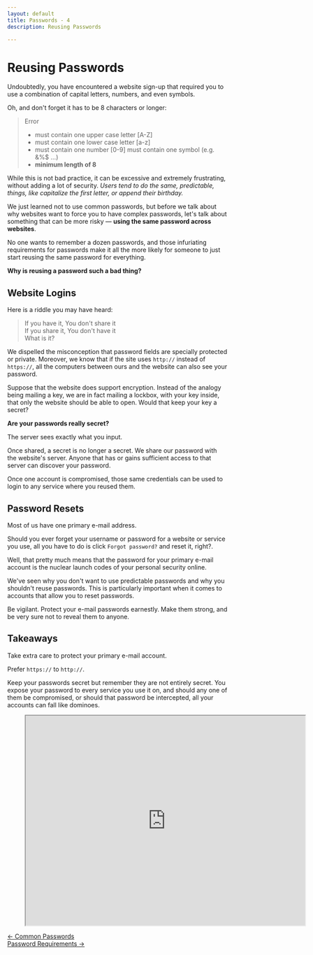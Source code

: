 ```yaml
---
layout: default
title: Passwords - 4
description: Reusing Passwords

---
```

# Reusing Passwords

Undoubtedly, you have encountered a website sign-up that required you to use a
combination of capital letters, numbers, and even symbols.

Oh, and don't forget it has to be 8 characters or longer:

> Error
>
> * must contain one upper case letter [A-Z]
> * must contain one lower case letter [a-z]
> * must contain one number [0-9]
> must contain one symbol (e.g. &%$ ...)
> * **minimum length of 8**

While this is not bad practice, it can be excessive and extremely frustrating,
without adding a lot of security. _Users tend to do the same, predictable,
things, like capitalize the first letter, or append their birthday._

We just learned not to use common passwords, but before we talk about why
websites want to force you to have complex passwords, let's talk about
something that can be more risky &mdash; **using the same password across
websites**.

No one wants to remember a dozen passwords, and those infuriating requirements
for passwords make it all the more likely for someone to just start reusing the
same password for everything.

**Why is reusing a password such a bad thing?**

## Website Logins

Here is a riddle you may have heard:

> If you have it, You don't share it  
> If you share it, You don't have it  
> What is it?

We dispelled the misconception that password fields are specially protected or
private.  Moreover, we know that if the site uses `http://` instead of
`https://`, all the computers between ours and the website can also see your
password.

Suppose that the website does support encryption. Instead of the analogy being
mailing a key, we are in fact mailing a lockbox, with your key inside, that
only the website should be able to open. Would that keep your key a secret?

**Are your passwords really secret?**



The server sees exactly what you input.

Once shared, a secret is no longer a secret. We share our password with the
website's server.  Anyone that has or gains sufficient access to that server
can discover your password.

Once one account is compromised, those same credentials can be used to login
to any service where you reused them.


## Password Resets

Most of us have one primary e-mail address.

Should you ever forget your username or password for a website or service you
use, all you have to do is click `Forgot password?` and reset it, right?.


Well, that pretty much means that the password for your primary e-mail account
is the nuclear launch codes of your personal security online.

We've seen why you don't want to use predictable passwords and why you
shouldn't reuse passwords. This is particularly important when it comes to
accounts that allow you to reset passwords.

Be vigilant. Protect your e-mail passwords earnestly. Make them strong, and
be very sure not to reveal them to anyone.

## Takeaways

Take extra care to protect your primary e-mail account.

Prefer `https://` to `http://`.

Keep your passwords secret but remember they are not entirely secret.  You
expose your password to every service you use it on, and should any one of them
be compromised, or should that password be intercepted, all your accounts can
fall like dominoes.


<!-- blank line -->
<figure class="video_container">
  <iframe src="https://drive.google.com/file/d/1O31C8cGddZ6oTfYMFh5RWMRcMsUdo9u2/preview" width="640" height="480"></iframe>
</figure>
<!-- blank line -->

[← Common Passwords](./common_passwords.html "Common Passwords")  
[Password Requirements →](./password_requirements.html "Password Requirements")